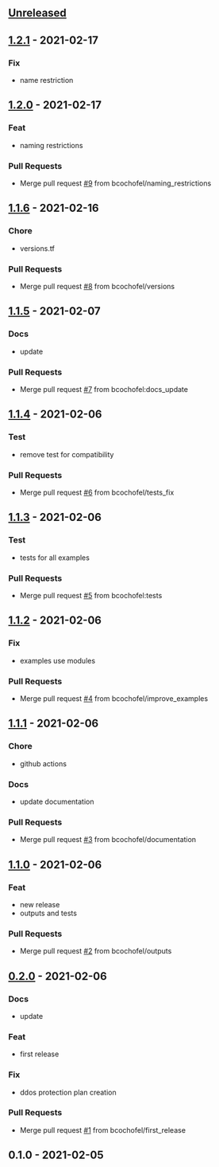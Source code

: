 
<a name="unreleased"></a>
## [Unreleased]


<a name="1.2.1"></a>
## [1.2.1] - 2021-02-17
### Fix
- name restriction


<a name="1.2.0"></a>
## [1.2.0] - 2021-02-17
### Feat
- naming restrictions

### Pull Requests
- Merge pull request [#9](https://github.com/bcochofel/terraform-azurerm-virtual-network/issues/9) from bcochofel/naming_restrictions


<a name="1.1.6"></a>
## [1.1.6] - 2021-02-16
### Chore
- versions.tf

### Pull Requests
- Merge pull request [#8](https://github.com/bcochofel/terraform-azurerm-virtual-network/issues/8) from bcochofel/versions


<a name="1.1.5"></a>
## [1.1.5] - 2021-02-07
### Docs
- update

### Pull Requests
- Merge pull request [#7](https://github.com/bcochofel/terraform-azurerm-virtual-network/issues/7) from bcochofel:docs_update


<a name="1.1.4"></a>
## [1.1.4] - 2021-02-06
### Test
- remove test for compatibility

### Pull Requests
- Merge pull request [#6](https://github.com/bcochofel/terraform-azurerm-virtual-network/issues/6) from bcochofel/tests_fix


<a name="1.1.3"></a>
## [1.1.3] - 2021-02-06
### Test
- tests for all examples

### Pull Requests
- Merge pull request [#5](https://github.com/bcochofel/terraform-azurerm-virtual-network/issues/5) from bcochofel:tests


<a name="1.1.2"></a>
## [1.1.2] - 2021-02-06
### Fix
- examples use modules

### Pull Requests
- Merge pull request [#4](https://github.com/bcochofel/terraform-azurerm-virtual-network/issues/4) from bcochofel/improve_examples


<a name="1.1.1"></a>
## [1.1.1] - 2021-02-06
### Chore
- github actions

### Docs
- update documentation

### Pull Requests
- Merge pull request [#3](https://github.com/bcochofel/terraform-azurerm-virtual-network/issues/3) from bcochofel/documentation


<a name="1.1.0"></a>
## [1.1.0] - 2021-02-06
### Feat
- new release
- outputs and tests

### Pull Requests
- Merge pull request [#2](https://github.com/bcochofel/terraform-azurerm-virtual-network/issues/2) from bcochofel/outputs


<a name="0.2.0"></a>
## [0.2.0] - 2021-02-06
### Docs
- update

### Feat
- first release

### Fix
- ddos protection plan creation

### Pull Requests
- Merge pull request [#1](https://github.com/bcochofel/terraform-azurerm-virtual-network/issues/1) from bcochofel/first_release


<a name="0.1.0"></a>
## 0.1.0 - 2021-02-05

[Unreleased]: https://github.com/bcochofel/terraform-azurerm-virtual-network/compare/1.2.1...HEAD
[1.2.1]: https://github.com/bcochofel/terraform-azurerm-virtual-network/compare/1.2.0...1.2.1
[1.2.0]: https://github.com/bcochofel/terraform-azurerm-virtual-network/compare/1.1.6...1.2.0
[1.1.6]: https://github.com/bcochofel/terraform-azurerm-virtual-network/compare/1.1.5...1.1.6
[1.1.5]: https://github.com/bcochofel/terraform-azurerm-virtual-network/compare/1.1.4...1.1.5
[1.1.4]: https://github.com/bcochofel/terraform-azurerm-virtual-network/compare/1.1.3...1.1.4
[1.1.3]: https://github.com/bcochofel/terraform-azurerm-virtual-network/compare/1.1.2...1.1.3
[1.1.2]: https://github.com/bcochofel/terraform-azurerm-virtual-network/compare/1.1.1...1.1.2
[1.1.1]: https://github.com/bcochofel/terraform-azurerm-virtual-network/compare/1.1.0...1.1.1
[1.1.0]: https://github.com/bcochofel/terraform-azurerm-virtual-network/compare/0.2.0...1.1.0
[0.2.0]: https://github.com/bcochofel/terraform-azurerm-virtual-network/compare/0.1.0...0.2.0
